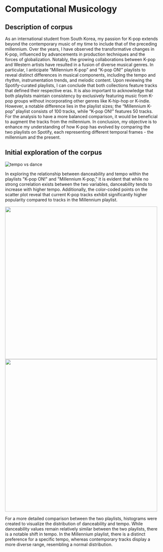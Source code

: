 # Computational Musicology

## Description of corpus
As an international student from South Korea, my passion for K-pop extends beyond the contemporary music of my time to include that of the preceding millennium. Over the years, I have observed the transformative changes in K-pop, influenced by advancements in production techniques and the forces of globalization. Notably, the growing collaborations between K-pop and Western artists have resulted in a fusion of diverse musical genres. In particular, I anticipate “Millennium K-pop” and “K-pop ON!” playlists to reveal distinct differences in musical components, including the tempo and rhythm, instrumentation trends, and melodic content. Upon reviewing the Spotify-curated playlists, I can conclude that both collections feature tracks that defined their respective eras. It is also important to acknowledge that both playlists maintain consistency by exclusively featuring music from K-pop groups without incorporating other genres like K-hip-hop or K-indie. However, a notable difference lies in the playlist sizes; the “Millennium K-pop” playlist consists of 100 tracks, while “K-pop ON!” features 50 tracks. For the analysis to have a more balanced comparison, it would be beneficial to augment the tracks from the millennium. In conclusion, my objective is to enhance my understanding of how K-pop has evolved by comparing the two playlists on Spotify, each representing different temporal frames - the millennium and the present.

## Initial exploration of the corpus 
![tempo vs dance](https://github.com/eunjeongc/cmusicology/assets/126684614/7c71f653-df72-4ab1-9d20-5c87faec62c1)

In exploring the relationship between danceability and tempo within the playlists "K-pop ON!" and "Millennium K-pop," it is evident that while no strong correlation exists between the two variables, danceability tends to increase with higher tempo. Additionally, the color-coded points on the scatter plot reveal that current K-pop tracks exhibit significantly higher popularity compared to tracks in the Millennium playlist. 

<p float="left">
  <img src="https://github.com/eunjeongc/cmusicology/assets/126684614/871c1051-2b04-46a3-85fc-d438b3adedaa" width="500" />
  <img src="https://github.com/eunjeongc/cmusicology/assets/126684614/a42d8ada-42a2-4a98-8d00-819994cd9482" width="500" />
</p>

For a more detailed comparison between the two playlists, histograms were created to visualize the distribution of danceability and tempo. While danceability values remain relatively similar between the two playlists, there is a notable shift in tempo. In the Millennium playlist, there is a distinct preference for a specific tempo, whereas contemporary tracks display a more diverse range, resembling a normal distribution.
